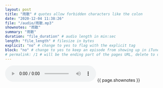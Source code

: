 ```yaml
---
layout: post
title: "雨散" # quotes allow forbidden characters like the colon
date: "2020-12-04 11:38:26"
file: "/audio/雨散.mp3"
shownotes: "雨散"
summary: "雨散"
duration: "file_duration" # audio length in min:sec
length: "file_length" # filesize in bytes
explicit: "no" # change to yes to flag with the explicit tag
block: "no" # change to yes to keep an episode from showing up in iTunes
# permalink: /1 # will be the ending part of the pages URL, delete to default to the title
---
```


<audio controls>
<source src="{{site.url}}{{site.baseurl}}{{ page.file }}" type="audio/x-mp3">
Your browser does not support the audio element.
</audio>
{{ page.shownotes }}
